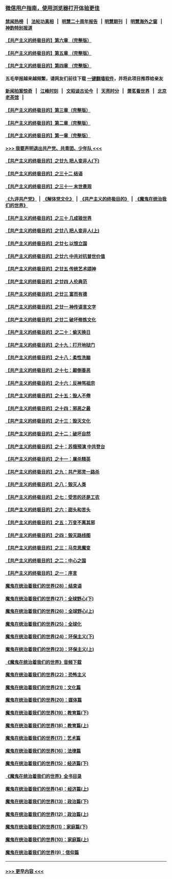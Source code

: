 ### [微信用户指南，使用浏览器打开体验更佳](https://github.com/gfw-breaker/banned-news1/blob/master/indexes/wechat-guide.md?t=0)
#### [禁闻热榜](热点新闻.md?t=0)  &nbsp;&nbsp;|&nbsp;&nbsp; [法轮功真相](https://github.com/gfw-breaker/truth/blob/master/README.md?t=0) &nbsp;&nbsp;|&nbsp;&nbsp; [明慧二十周年报告](https://github.com/gfw-breaker/mh-reports/blob/master/README.md?t=0) &nbsp;&nbsp;|&nbsp;&nbsp;[明慧期刊](https://github.com/gfw-breaker/mh-qikan) &nbsp;&nbsp;|&nbsp;&nbsp; [明慧海外之窗](https://github.com/gfw-breaker/mh-news/blob/master/README.md?t=0) &nbsp;&nbsp;|&nbsp;&nbsp; [神韵特别报道](https://github.com/gfw-breaker/mh-news/blob/master/shenyun.md?t=0)
#### [【共产主义的终极目的】第六章 （完整版）](../pages/nsc422/n11428913.md?t=02141702) 
#### [【共产主义的终极目的】第五章 （完整版）](../pages/nsc422/n11428912.md?t=02141702) 
#### [【共产主义的终极目的】第四章 （完整版）](../pages/nsc422/n11428907.md?t=02141702) 
#### 五毛举报越来越频繁，请网友们前往下载 [一键翻墙软件](https://github.com/gfw-breaker/ssr-accounts)，并将此项目推荐给亲友
#### [新闻拍案惊奇](https://github.com/gfw-breaker/banned-news1/blob/master/pages/link4.md) &nbsp;&nbsp;|&nbsp;&nbsp; [江峰时刻](https://github.com/gfw-breaker/banned-news1/blob/master/pages/link4.md) &nbsp;&nbsp;|&nbsp;&nbsp; [文昭谈古论今](https://github.com/gfw-breaker/banned-news1/blob/master/pages/link4.md) &nbsp;&nbsp;|&nbsp;&nbsp; [天亮时分](https://github.com/gfw-breaker/banned-news1/blob/master/pages/link4.md) &nbsp;&nbsp;|&nbsp;&nbsp; [萧茗看世界](https://github.com/gfw-breaker/banned-news1/blob/master/pages/link4.md) &nbsp;&nbsp;|&nbsp;&nbsp; [北京老茶馆](https://github.com/gfw-breaker/banned-news1/blob/master/pages/link4.md) &nbsp;&nbsp;|&nbsp;&nbsp; 
#### [【共产主义的终极目的】第三章（完整版）](../pages/nsc422/n11428848.md?t=02141702) 
#### [【共产主义的终极目的】第二章（完整版）](../pages/nsc422/n11428831.md?t=02141702) 
#### [【共产主义的终极目的】第一章（完整版）](../pages/nsc422/n11417651.md?t=02141702) 
#### [>>> 我要声明退出共产党、共青团、少年队 <<<](https://github.com/begood0513/goodnews/blob/master/quit/letter.md) 
#### [【共产主义的终极目的】之廿九 把人变非人(下)](../pages/nsc422/n11344140.md?t=02141702) 
#### [【共产主义的终极目的】之三十二 结语](../pages/nsc422/n11360535.md?t=02141702) 
#### [【共产主义的终极目的】之三十一 末世景观](../pages/nsc422/n11351129.md?t=02141702) 
#### [《九评共产党》](https://github.com/begood0513/9ping.md/blob/master/README.md) &nbsp;|&nbsp; [《解体党文化》](../../../../jtdwh.md/blob/master/README.md)  &nbsp;|&nbsp; [《共产主义的终极目的》](../../../../gczydzjmd.md/blob/master/README.md) &nbsp;|&nbsp; [《魔鬼在统治我们的世界》](../../../../mgztzwmdsj.md/blob/master/README.md) 
#### [【共产主义的终极目的】之三十 几成狼世界](../pages/nsc422/n11348280.md?t=02141702) 
#### [【共产主义的终极目的】之廿八 把人变非人(上)](../pages/nsc422/n11340492.md?t=02141702) 
#### [【共产主义的终极目的】之廿七 以恨立国](../pages/nsc422/n11336944.md?t=02141702) 
#### [【共产主义的终极目的】之廿六 中共对抗普世价值](../pages/nsc422/n11324785.md?t=02141702) 
#### [【共产主义的终极目的】之廿五 传统艺术颂神](../pages/nsc422/n11296396.md?t=02141702) 
#### [【共产主义的终极目的】之廿四 人伦典范](../pages/nsc422/n11296397.md?t=02141702) 
#### [【共产主义的终极目的】之廿三 富而有德](../pages/nsc422/n11283598.md?t=02141702) 
#### [【共产主义的终极目的】之廿一 神传语言文字](../pages/nsc422/n11263265.md?t=02141702) 
#### [【共产主义的终极目的】之廿二 破坏修炼文化](../pages/nsc422/n11245728.md?t=02141702) 
#### [【共产主义的终极目的】之二十：偷天换日](../pages/nsc422/n11238846.md?t=02141702) 
#### [【共产主义的终极目的】之十九：打开地狱门](../pages/nsc422/n11206376.md?t=02141702) 
#### [【共产主义的终极目的】之十八：柔性洗脑](../pages/nsc422/n11199994.md?t=02141702) 
#### [【共产主义的终极目的】之十七：颠倒善恶](../pages/nsc422/n11179782.md?t=02141702) 
#### [【共产主义的终极目的】之十六：反神骂祖宗](../pages/nsc422/n11166798.md?t=02141702) 
#### [【共产主义的终极目的】之十五：毁人不倦](../pages/nsc422/n11166792.md?t=02141702) 
#### [【共产主义的终极目的】之十四：邪恶之最](../pages/nsc422/n11150249.md?t=02141702) 
#### [【共产主义的终极目的】之十三：毁灭文化](../pages/nsc422/n11135227.md?t=02141702) 
#### [【共产主义的终极目的】之十二：破坏自然](../pages/nsc422/n11135214.md?t=02141702) 
#### [【共产主义的终极目的】之十：苏俄预演 中共登台](../pages/nsc422/n11118424.md?t=02141702) 
#### [【共产主义的终极目的】之十一：屠杀精英](../pages/nsc422/n11118442.md?t=02141702) 
#### [【共产主义的终极目的】之九：共产邪灵一路杀](../pages/nsc422/n11114139.md?t=02141702) 
#### [【共产主义的终极目的】之八：毁灭人类](../pages/nsc422/n11108503.md?t=02141702) 
#### [【共产主义的终极目的】之七：受苦的还是工农](../pages/nsc422/n11101809.md?t=02141702) 
#### [【共产主义的终极目的】之六：甜头和苦头](../pages/nsc422/n11096971.md?t=02141702) 
#### [【共产主义的终极目的】之五：万变不离其邪](../pages/nsc422/n11091285.md?t=02141702) 
#### [【共产主义的终极目的】之四：毁灭路线图](../pages/nsc422/n11086284.md?t=02141702) 
#### [【共产主义的终极目的】之三：马克思魔变](../pages/nsc422/n11061941.md?t=02141702) 
#### [【共产主义的终极目的】之二：中心之国](../pages/nsc422/n11047728.md?t=02141702) 
#### [【共产主义的终极目的】之一：序言](../pages/nsc422/n11086077.md?t=02141702) 
#### [魔鬼在统治着我们的世界(28)：结束语](../pages/nsc422/n10936246.md?t=02141702) 
#### [魔鬼在统治着我们的世界(27)：全球野心(下)](../pages/nsc422/n10928319.md?t=02141702) 
#### [魔鬼在统治着我们的世界(26)：全球野心(上)](../pages/nsc422/n10900318.md?t=02141702) 
#### [魔鬼在统治着我们的世界(25)：全球化](../pages/nsc422/n10788205.md?t=02141702) 
#### [魔鬼在统治着我们的世界(24)：环保主义(下)](../pages/nsc422/n10695307.md?t=02141702) 
#### [魔鬼在统治着我们的世界(23)：环保主义(上)](../pages/nsc422/n10688613.md?t=02141702) 
#### [《魔鬼在统治着我们的世界》音频下载](../pages/nsc422/n10635553.md?t=02141702) 
#### [魔鬼在统治着我们的世界(22)：恐怖主义](../pages/nsc422/n10614727.md?t=02141702) 
#### [魔鬼在统治着我们的世界(21)：文化篇](../pages/nsc422/n10597706.md?t=02141702) 
#### [魔鬼在统治着我们的世界(20)：媒体篇](../pages/nsc422/n10586579.md?t=02141702) 
#### [魔鬼在统治着我们的世界(19)：教育篇(下)](../pages/nsc422/n10564808.md?t=02141702) 
#### [魔鬼在统治着我们的世界(18)：教育篇(上)](../pages/nsc422/n10526970.md?t=02141702) 
#### [魔鬼在统治着我们的世界(17)：艺术篇](../pages/nsc422/n10499093.md?t=02141702) 
#### [魔鬼在统治着我们的世界(16)：法律篇](../pages/nsc422/n10485969.md?t=02141702) 
#### [魔鬼在统治着我们的世界(15)：经济篇(下)](../pages/nsc422/n10469975.md?t=02141702) 
#### [《魔鬼在统治着我们的世界》全书目录](../pages/nsc422/n10464261.md?t=02141702) 
#### [魔鬼在统治着我们的世界(14)：经济篇(上)](../pages/nsc422/n10457370.md?t=02141702) 
#### [魔鬼在统治着我们的世界(13)：政治篇(下)](../pages/nsc422/n10448270.md?t=02141702) 
#### [魔鬼在统治着我们的世界(12)：政治篇(上)](../pages/nsc422/n10444576.md?t=02141702) 
#### [魔鬼在统治着我们的世界(11)：家庭篇(下)](../pages/nsc422/n10440961.md?t=02141702) 
#### [魔鬼在统治着我们的世界(10)：家庭篇(上)](../pages/nsc422/n10435448.md?t=02141702) 
#### [魔鬼在统治着我们的世界(9)：信仰篇](../pages/nsc422/n10432159.md?t=02141702) 

----
#### [ >>> 更早内容 <<< ](../indexes/nsc422-earlier.md)
